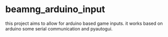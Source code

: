# beamng_arduino_input
this project aims to allow for arduino based game inputs. it works based on arduino some serial communication and pyautogui.
